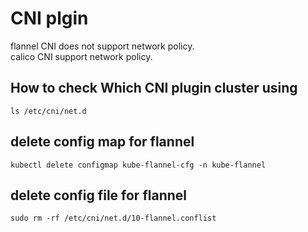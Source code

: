 # CNI plgin
flannel CNI does not support network policy. <br/>
calico CNI support network policy.

## How to check Which CNI plugin cluster using

```
ls /etc/cni/net.d
```

## delete config map for flannel

```
kubectl delete configmap kube-flannel-cfg -n kube-flannel
```

## delete config file for flannel

```
sudo rm -rf /etc/cni/net.d/10-flannel.conflist
```

